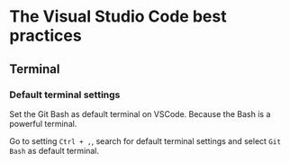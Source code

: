 # The Visual Studio Code best practices

## Terminal

### Default terminal settings

Set the Git Bash as default terminal on VSCode. Because the Bash is a powerful terminal.

Go to setting `Ctrl + ,`, search for default terminal settings and select `Git Bash` as default terminal.
